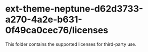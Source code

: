 # ext-theme-neptune-d62d3733-a270-4a2e-b631-0f49ca0cec76/licenses

This folder contains the supported licenses for third-party use.
